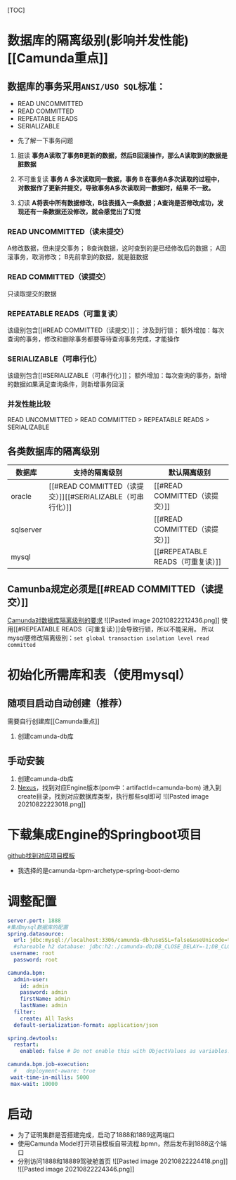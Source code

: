 [TOC]

# 数据库的隔离级别(影响并发性能)[[Camunda重点]]
## 数据库的事务采用`ANSI/USO SQL`标准：
-   READ UNCOMMITTED
-   READ COMMITTED
-   REPEATABLE READS
-   SERIALIZABLE

* 先了解一下事务问题
1. 脏读
**事务A读取了事务B更新的数据，然后B回滚操作，那么A读取到的数据是脏数据**

2. 不可重复读
**事务 A 多次读取同一数据，事务 B 在事务A多次读取的过程中，对数据作了更新并提交，导致事务A多次读取同一数据时，结果 不一致。**

3. 幻读
**A将表中所有数据修改，B往表插入一条数据；A查询是否修改成功，发现还有一条数据还没修改，就会感觉出了幻觉**

### READ UNCOMMITTED（读未提交）
A修改数据，但未提交事务；
B查询数据，这时查到的是已经修改后的数据；
A回滚事务，取消修改；
B先前拿到的数据，就是脏数据

###  READ COMMITTED（读提交）
只读取提交的数据

### REPEATABLE READS（可重复读）
该级别包含[[#READ COMMITTED（读提交）]]；
涉及到行锁；
额外增加：每次查询的事务，修改和删除事务都要等待查询事务完成，才能操作

### SERIALIZABLE（可串行化）
该级别包含[[#SERIALIZABLE（可串行化）]]；
额外增加：每次查询的事务，新增的数据如果满足查询条件，则新增事务回滚

### 并发性能比较
READ UNCOMMITTED >  READ COMMITTED > REPEATABLE READS > SERIALIZABLE

## 各类数据库的隔离级别
| 数据库    | 支持的隔离级别                                             | 默认隔离级别                      |
| --------- | ---------------------------------------------------------- | --------------------------------- |
| oracle    | [[#READ COMMITTED（读提交）]][[#SERIALIZABLE（可串行化）]] | [[#READ COMMITTED（读提交）]]     |
| sqlserver |                                                            | [[#READ COMMITTED（读提交）]]     |
| mysql     |                                                            | [[#REPEATABLE READS（可重复读）]] |

## Camunba规定必须是[[#READ COMMITTED（读提交）]]
[Camunda对数据库隔离级别的要求](https://docs.camunda.org/manual/latest/user-guide/process-engine/database/database-configuration/#isolation-level-configuration)
![[Pasted image 20210822212436.png]]
使用[[#REPEATABLE READS（可重复读）]]会导致行锁，所以不能采用。
所以mysql要修改隔离级别：`set global transaction isolation level read committed`


# 初始化所需库和表（使用mysql）
## 随项目启动自动创建（推荐）
需要自行创建库[[Camunda重点]]
1. 创建camunda-db库


## 手动安装
1. 创建camunda-db库
2. [Nexus](https://app.camunda.com/nexus/service/rest/repository/browse/camunda-bpm/org/camunda/bpm/distro/camunda-sql-scripts/?__hstc=12929896.43e0e4701f19e79e9adcd7b9106a93f0.1629198964842.1629634763921.1629638918189.14&__hssc=12929896.7.1629638918189&__hsfp=1215052223)，找到对应Engine版本(pom中：artifactId=camunda-bom)
进入到create目录，找到对应数据库类型，执行那些sql即可
![[Pasted image 20210822223018.png]]

# 下载集成Engine的Springboot项目
[github找到对应项目模板](https://github.com/camunda?q=%22camunda-bpm-archetype-%22)
* 我选择的是camunda-bpm-archetype-spring-boot-demo

# 调整配置
```yaml
server.port: 1888  
#集成mysql数据库的配置  
spring.datasource:  
  url: jdbc:mysql://localhost:3306/camunda-db?useSSL=false&useUnicode=true&characterEncoding=utf-8&autoReconnect=true&serverTimezone=Asia/Shanghai  
  #shareable h2 database: jdbc:h2:./camunda-db;DB_CLOSE_DELAY=-1;DB_CLOSE_ON_EXIT=FALSE;AUTO_SERVER=TRUE  
 username: root  
  password: root  
  
camunda.bpm:  
  admin-user:  
    id: admin  
    password: admin  
    firstName: admin  
    lastName: admin  
  filter:  
    create: All Tasks  
  default-serialization-format: application/json  
  
spring.devtools:  
  restart:  
    enabled: false # Do not enable this with ObjectValues as variables!  
  
camunda.bpm.job-execution:  
  #   deployment-aware: true  
 wait-time-in-millis: 5000  
 max-wait: 10000
```

# 启动
* 为了证明集群是否搭建完成，启动了1888和1889这两端口
* 使用Camunda Model打开项目模板自带流程.bpmn，然后发布到1888这个端口
* 分别访问1888和18889驾驶舱首页
    ![[Pasted image 20210822224418.png]]
	![[Pasted image 20210822224346.png]]